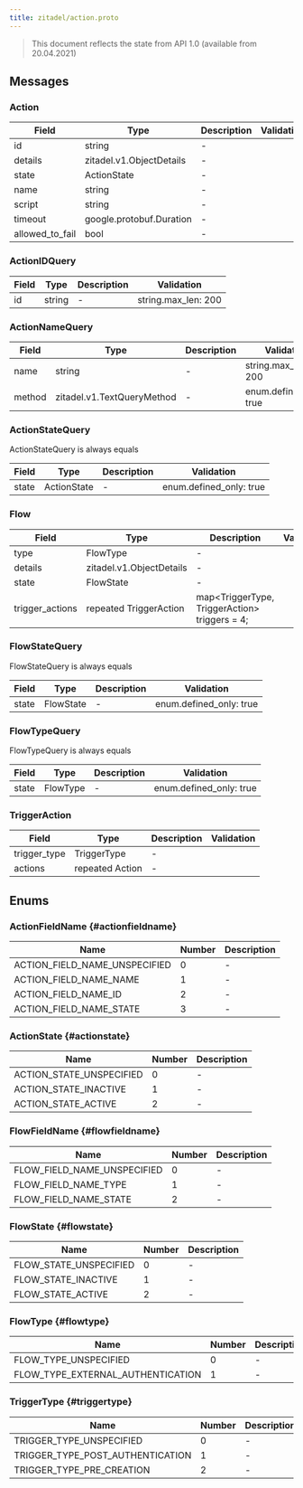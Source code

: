 ```yaml
---
title: zitadel/action.proto
---
```

> This document reflects the state from API 1.0 (available from 20.04.2021)




## Messages


### Action



| Field | Type | Description | Validation |
| ----- | ---- | ----------- | ----------- |
| id |  string | - |  |
| details |  zitadel.v1.ObjectDetails | - |  |
| state |  ActionState | - |  |
| name |  string | - |  |
| script |  string | - |  |
| timeout |  google.protobuf.Duration | - |  |
| allowed_to_fail |  bool | - |  |




### ActionIDQuery



| Field | Type | Description | Validation |
| ----- | ---- | ----------- | ----------- |
| id |  string | - | string.max_len: 200<br />  |




### ActionNameQuery



| Field | Type | Description | Validation |
| ----- | ---- | ----------- | ----------- |
| name |  string | - | string.max_len: 200<br />  |
| method |  zitadel.v1.TextQueryMethod | - | enum.defined_only: true<br />  |




### ActionStateQuery
ActionStateQuery is always equals


| Field | Type | Description | Validation |
| ----- | ---- | ----------- | ----------- |
| state |  ActionState | - | enum.defined_only: true<br />  |




### Flow



| Field | Type | Description | Validation |
| ----- | ---- | ----------- | ----------- |
| type |  FlowType | - |  |
| details |  zitadel.v1.ObjectDetails | - |  |
| state |  FlowState | - |  |
| trigger_actions | repeated TriggerAction | map<TriggerType, TriggerAction> triggers = 4; |  |




### FlowStateQuery
FlowStateQuery is always equals


| Field | Type | Description | Validation |
| ----- | ---- | ----------- | ----------- |
| state |  FlowState | - | enum.defined_only: true<br />  |




### FlowTypeQuery
FlowTypeQuery is always equals


| Field | Type | Description | Validation |
| ----- | ---- | ----------- | ----------- |
| state |  FlowType | - | enum.defined_only: true<br />  |




### TriggerAction



| Field | Type | Description | Validation |
| ----- | ---- | ----------- | ----------- |
| trigger_type |  TriggerType | - |  |
| actions | repeated Action | - |  |






## Enums


### ActionFieldName {#actionfieldname}


| Name | Number | Description |
| ---- | ------ | ----------- |
| ACTION_FIELD_NAME_UNSPECIFIED | 0 | - |
| ACTION_FIELD_NAME_NAME | 1 | - |
| ACTION_FIELD_NAME_ID | 2 | - |
| ACTION_FIELD_NAME_STATE | 3 | - |




### ActionState {#actionstate}


| Name | Number | Description |
| ---- | ------ | ----------- |
| ACTION_STATE_UNSPECIFIED | 0 | - |
| ACTION_STATE_INACTIVE | 1 | - |
| ACTION_STATE_ACTIVE | 2 | - |




### FlowFieldName {#flowfieldname}


| Name | Number | Description |
| ---- | ------ | ----------- |
| FLOW_FIELD_NAME_UNSPECIFIED | 0 | - |
| FLOW_FIELD_NAME_TYPE | 1 | - |
| FLOW_FIELD_NAME_STATE | 2 | - |




### FlowState {#flowstate}


| Name | Number | Description |
| ---- | ------ | ----------- |
| FLOW_STATE_UNSPECIFIED | 0 | - |
| FLOW_STATE_INACTIVE | 1 | - |
| FLOW_STATE_ACTIVE | 2 | - |




### FlowType {#flowtype}


| Name | Number | Description |
| ---- | ------ | ----------- |
| FLOW_TYPE_UNSPECIFIED | 0 | - |
| FLOW_TYPE_EXTERNAL_AUTHENTICATION | 1 | - |




### TriggerType {#triggertype}


| Name | Number | Description |
| ---- | ------ | ----------- |
| TRIGGER_TYPE_UNSPECIFIED | 0 | - |
| TRIGGER_TYPE_POST_AUTHENTICATION | 1 | - |
| TRIGGER_TYPE_PRE_CREATION | 2 | - |




